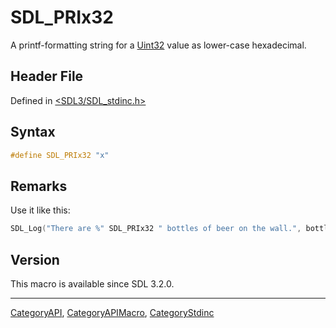 # SDL_PRIx32

A printf-formatting string for a [Uint32](Uint32) value as lower-case hexadecimal.

## Header File

Defined in [<SDL3/SDL_stdinc.h>](https://github.com/libsdl-org/SDL/blob/main/include/SDL3/SDL_stdinc.h)

## Syntax

```c
#define SDL_PRIx32 "x"
```

## Remarks

Use it like this:

```c
SDL_Log("There are %" SDL_PRIx32 " bottles of beer on the wall.", bottles);
```

## Version

This macro is available since SDL 3.2.0.





----
[CategoryAPI](CategoryAPI), [CategoryAPIMacro](CategoryAPIMacro), [CategoryStdinc](CategoryStdinc)

